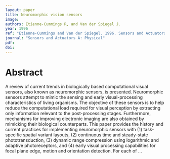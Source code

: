 ```yaml
---
layout: paper
title: Neuromorphic vision sensors
image:
authors: Etienne-Cummings R, and Van der Spiegel J.
year: 1996
ref: "Etienne-Cummings and Van der Spiegel. 1996. Sensors and Actuators A: Physical vol. 56, no. 1-2: 19-29."
journal: "Sensors and Actuators A: Physical"
pdf:
doi:
---
```


# Abstract
A review of current trends in biologically based computational visual sensors, also known as neuromorphic sensors, is presented. Neuromorphic sensors attempt to mimic the sensing and early visual-processing characteristics of living organisms. The objective of these sensors is to help reduce the computational load required for visual perception by extracting only information relevant to the post-processing stages. Furthermore, mechanisms for improving electronic imaging are also obtained by mimicking their biological counterparts. This paper provides the history and current practices for implementing neuromorphic sensors with (1) task-specific spatial variant layouts, (2) continuous time and steady-state phototransduction, (3) dynamic range compression using logarithmic and adaptive photoreceptors, and (4) early visual processing capabilities for focal plane edge, motion and orientation detection. For each of …
